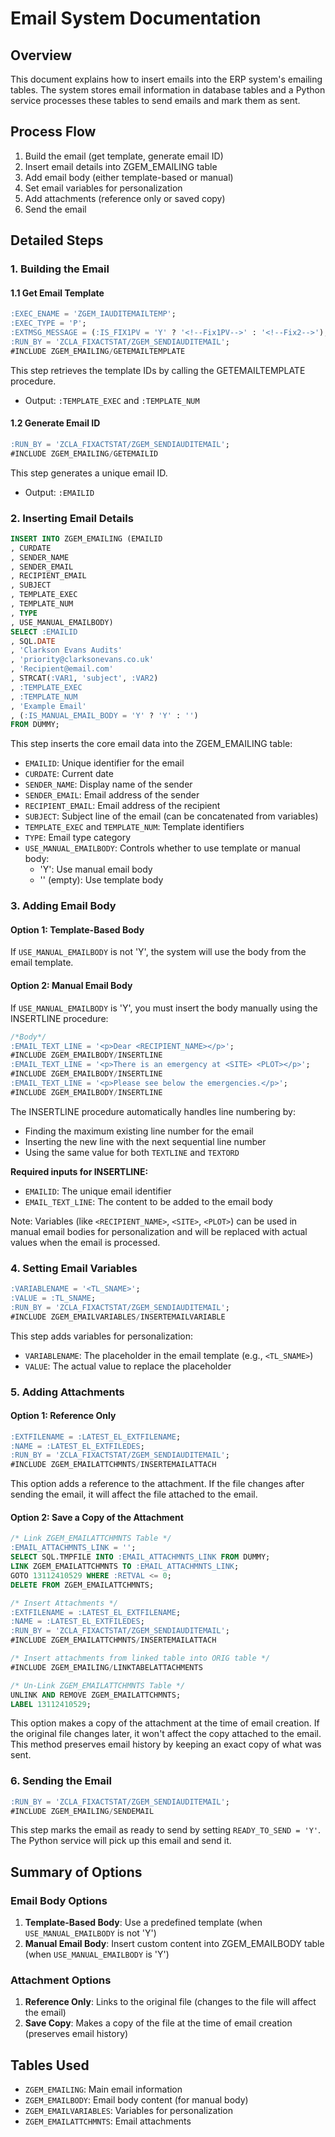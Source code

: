 # Email System Documentation

## Overview
This document explains how to insert emails into the ERP system's emailing tables. The system stores email information in database tables and a Python service processes these tables to send emails and mark them as sent.

## Process Flow
1. Build the email (get template, generate email ID)
2. Insert email details into ZGEM_EMAILING table
3. Add email body (either template-based or manual)
4. Set email variables for personalization
5. Add attachments (reference only or saved copy)
6. Send the email

## Detailed Steps

### 1. Building the Email

#### 1.1 Get Email Template
```sql
:EXEC_ENAME = 'ZGEM_IAUDITEMAILTEMP';
:EXEC_TYPE = 'P';
:EXTMSG_MESSAGE = (:IS_FIX1PV = 'Y' ? '<!--Fix1PV-->' : '<!--Fix2-->');
:RUN_BY = 'ZCLA_FIXACTSTAT/ZGEM_SENDIAUDITEMAIL';
#INCLUDE ZGEM_EMAILING/GETEMAILTEMPLATE
```
This step retrieves the template IDs by calling the GETEMAILTEMPLATE procedure.
- Output: `:TEMPLATE_EXEC` and `:TEMPLATE_NUM`

#### 1.2 Generate Email ID
```sql
:RUN_BY = 'ZCLA_FIXACTSTAT/ZGEM_SENDIAUDITEMAIL';
#INCLUDE ZGEM_EMAILING/GETEMAILID
```
This step generates a unique email ID.
- Output: `:EMAILID`

### 2. Inserting Email Details

```sql
INSERT INTO ZGEM_EMAILING (EMAILID
, CURDATE
, SENDER_NAME
, SENDER_EMAIL
, RECIPIENT_EMAIL
, SUBJECT
, TEMPLATE_EXEC
, TEMPLATE_NUM
, TYPE
, USE_MANUAL_EMAILBODY)
SELECT :EMAILID
, SQL.DATE
, 'Clarkson Evans Audits'
, 'priority@clarksonevans.co.uk'
, 'Recipient@email.com'
, STRCAT(:VAR1, 'subject', :VAR2)
, :TEMPLATE_EXEC
, :TEMPLATE_NUM
, 'Example Email'
, (:IS_MANUAL_EMAIL_BODY = 'Y' ? 'Y' : '')
FROM DUMMY;
```

This step inserts the core email data into the ZGEM_EMAILING table:
- `EMAILID`: Unique identifier for the email
- `CURDATE`: Current date
- `SENDER_NAME`: Display name of the sender
- `SENDER_EMAIL`: Email address of the sender
- `RECIPIENT_EMAIL`: Email address of the recipient
- `SUBJECT`: Subject line of the email (can be concatenated from variables)
- `TEMPLATE_EXEC` and `TEMPLATE_NUM`: Template identifiers
- `TYPE`: Email type category
- `USE_MANUAL_EMAILBODY`: Controls whether to use template or manual body:
  - 'Y': Use manual email body
  - '' (empty): Use template body

### 3. Adding Email Body

#### Option 1: Template-Based Body
If `USE_MANUAL_EMAILBODY` is not 'Y', the system will use the body from the email template.

#### Option 2: Manual Email Body
If `USE_MANUAL_EMAILBODY` is 'Y', you must insert the body manually using the INSERTLINE procedure:

```sql
/*Body*/
:EMAIL_TEXT_LINE = '<p>Dear <RECIPIENT_NAME></p>';
#INCLUDE ZGEM_EMAILBODY/INSERTLINE
:EMAIL_TEXT_LINE = '<p>There is an emergency at <SITE> <PLOT></p>';
#INCLUDE ZGEM_EMAILBODY/INSERTLINE
:EMAIL_TEXT_LINE = '<p>Please see below the emergencies.</p>';
#INCLUDE ZGEM_EMAILBODY/INSERTLINE
```

The INSERTLINE procedure automatically handles line numbering by:
- Finding the maximum existing line number for the email
- Inserting the new line with the next sequential line number
- Using the same value for both `TEXTLINE` and `TEXTORD`

**Required inputs for INSERTLINE:**
- `EMAILID`: The unique email identifier
- `EMAIL_TEXT_LINE`: The content to be added to the email body

Note: Variables (like `<RECIPIENT_NAME>`, `<SITE>`, `<PLOT>`) can be used in manual email bodies for personalization and will be replaced with actual values when the email is processed.

### 4. Setting Email Variables

```sql
:VARIABLENAME = '<TL_SNAME>';
:VALUE = :TL_SNAME;
:RUN_BY = 'ZCLA_FIXACTSTAT/ZGEM_SENDIAUDITEMAIL';
#INCLUDE ZGEM_EMAILVARIABLES/INSERTEMAILVARIABLE
```

This step adds variables for personalization:
- `VARIABLENAME`: The placeholder in the email template (e.g., `<TL_SNAME>`)
- `VALUE`: The actual value to replace the placeholder

### 5. Adding Attachments

#### Option 1: Reference Only
```sql
:EXTFILENAME = :LATEST_EL_EXTFILENAME;
:NAME = :LATEST_EL_EXTFILEDES;
:RUN_BY = 'ZCLA_FIXACTSTAT/ZGEM_SENDIAUDITEMAIL';
#INCLUDE ZGEM_EMAILATTCHMNTS/INSERTEMAILATTACH
```

This option adds a reference to the attachment. If the file changes after sending the email, it will affect the file attached to the email.

#### Option 2: Save a Copy of the Attachment
```sql
/* Link ZGEM_EMAILATTCHMNTS Table */
:EMAIL_ATTACHMNTS_LINK = '';
SELECT SQL.TMPFILE INTO :EMAIL_ATTACHMNTS_LINK FROM DUMMY;
LINK ZGEM_EMAILATTCHMNTS TO :EMAIL_ATTACHMNTS_LINK;
GOTO 13112410529 WHERE :RETVAL <= 0;
DELETE FROM ZGEM_EMAILATTCHMNTS;

/* Insert Attachments */
:EXTFILENAME = :LATEST_EL_EXTFILENAME;
:NAME = :LATEST_EL_EXTFILEDES;
:RUN_BY = 'ZCLA_FIXACTSTAT/ZGEM_SENDIAUDITEMAIL';
#INCLUDE ZGEM_EMAILATTCHMNTS/INSERTEMAILATTACH

/* Insert attachments from linked table into ORIG table */
#INCLUDE ZGEM_EMAILING/LINKTABELATTACHMENTS

/* Un-Link ZGEM_EMAILATTCHMNTS Table */
UNLINK AND REMOVE ZGEM_EMAILATTCHMNTS;
LABEL 13112410529;
```

This option makes a copy of the attachment at the time of email creation. If the original file changes later, it won't affect the copy attached to the email. This method preserves email history by keeping an exact copy of what was sent.

### 6. Sending the Email

```sql
:RUN_BY = 'ZCLA_FIXACTSTAT/ZGEM_SENDIAUDITEMAIL';
#INCLUDE ZGEM_EMAILING/SENDEMAIL
```

This step marks the email as ready to send by setting `READY_TO_SEND = 'Y'`. The Python service will pick up this email and send it.

## Summary of Options

### Email Body Options
1. **Template-Based Body**: Use a predefined template (when `USE_MANUAL_EMAILBODY` is not 'Y')
2. **Manual Email Body**: Insert custom content into ZGEM_EMAILBODY table (when `USE_MANUAL_EMAILBODY` is 'Y')

### Attachment Options
1. **Reference Only**: Links to the original file (changes to the file will affect the email)
2. **Save Copy**: Makes a copy of the file at the time of email creation (preserves email history)

## Tables Used
- `ZGEM_EMAILING`: Main email information
- `ZGEM_EMAILBODY`: Email body content (for manual body)
- `ZGEM_EMAILVARIABLES`: Variables for personalization
- `ZGEM_EMAILATTCHMNTS`: Email attachments
